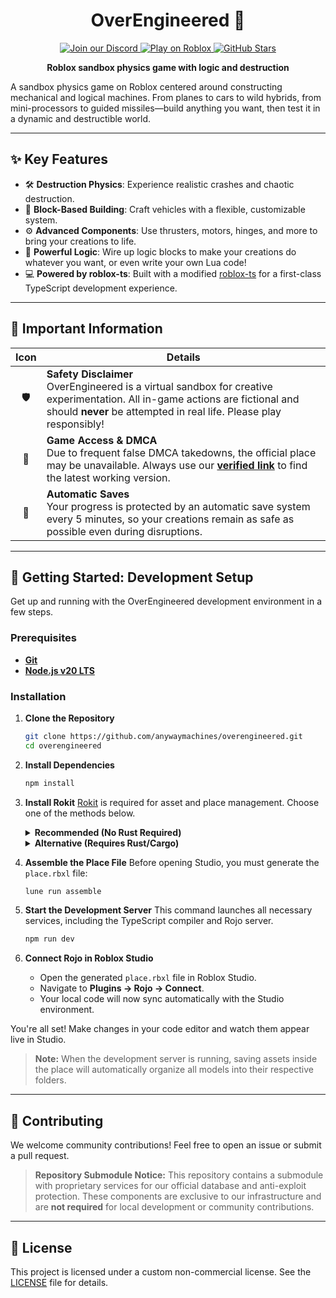<h1 align="center">OverEngineered 🚀</h1>

<p align="center">
  <a href="https://discord.gg/raax9xUMDc">
    <img src="https://discord.com/api/guilds/1053774759244083280/widget.png?style=shield" alt="Join our Discord" />
  <a href="https://join.anywaymachines.com">
    <img src="https://img.shields.io/badge/Roblox-Join%20Now-blue?style=flat-square&logo=roblox" alt="Play on Roblox" />
  </a>
  <a href="https://github.com/Maks-gaming/OverEngineered">
    <img src="https://img.shields.io/github/stars/anywaymachines/overengineered?style=flat-square" alt="GitHub Stars" />
  </a>
<p align="center">
  <strong>Roblox sandbox physics game with logic and destruction</strong>
</p>

A sandbox physics game on Roblox centered around constructing mechanical and logical machines. From planes to cars to wild hybrids, from mini-processors to guided missiles—build anything you want, then test it in a dynamic and destructible world.

---

## ✨ Key Features

-   🛠️ **Destruction Physics**: Experience realistic crashes and chaotic destruction.
-   🧩 **Block-Based Building**: Craft vehicles with a flexible, customizable system.
-   ⚙️ **Advanced Components**: Use thrusters, motors, hinges, and more to bring your creations to life.
-   🧠 **Powerful Logic**: Wire up logic blocks to make your creations do whatever you want, or even write your own Lua code!
-   💻 **Powered by roblox-ts**: Built with a modified [roblox-ts](https://roblox-ts.com) for a first-class TypeScript development experience.

---

## 📌 Important Information

| Icon | Details |
| :--: | --- |
| 🛡️ | **Safety Disclaimer**<br>OverEngineered is a virtual sandbox for creative experimentation. All in-game actions are fictional and should **never** be attempted in real life. Please play responsibly! |
| 🔗 | **Game Access & DMCA**<br>Due to frequent false DMCA takedowns, the official place may be unavailable. Always use our **[verified link](https://join.anywaymachines.com)** to find the latest working version. |
| 💾 | **Automatic Saves**<br>Your progress is protected by an automatic save system every 5 minutes, so your creations remain as safe as possible even during disruptions. |

---

## 🚀 Getting Started: Development Setup

Get up and running with the OverEngineered development environment in a few steps.

### Prerequisites

-   [**Git**](https://git-scm.com/downloads)
-   [**Node.js v20 LTS**](https://nodejs.org/)

### Installation

1.  **Clone the Repository**
    ```bash
    git clone https://github.com/anywaymachines/overengineered.git
    cd overengineered
    ```

2.  **Install Dependencies**
    ```bash
    npm install
    ```

3.  **Install Rokit**
    [Rokit](https://github.com/rojo-rbx/rokit) is required for asset and place management. Choose one of the methods below.

    <details>
    <summary><strong>Recommended (No Rust Required)</strong></summary>

    -   **Linux / macOS:**
        ```bash
        curl -sSf https://raw.githubusercontent.com/rojo-rbx/rokit/main/scripts/install.sh | bash
        ```
    -   **Windows (PowerShell):**
        ```powershell
        Invoke-RestMethod https://raw.githubusercontent.com/rojo-rbx/rokit/main/scripts/install.ps1 | Invoke-Expression
        ```

    </details>

    <details>
    <summary><strong>Alternative (Requires Rust/Cargo)</strong></summary>

    -   First, install [Rust & Cargo](https://www.rust-lang.org/tools/install).
    -   Then, install Rokit:
        ```bash
        cargo install rokit
        ```
    </details>

4.  **Assemble the Place File**
    Before opening Studio, you must generate the `place.rbxl` file:
    ```bash
    lune run assemble
    ```

5.  **Start the Development Server**
    This command launches all necessary services, including the TypeScript compiler and Rojo server.
    ```bash
    npm run dev
    ```

6.  **Connect Rojo in Roblox Studio**
    -   Open the generated `place.rbxl` file in Roblox Studio.
    -   Navigate to **Plugins → Rojo → Connect**.
    -   Your local code will now sync automatically with the Studio environment.

You're all set! Make changes in your code editor and watch them appear live in Studio.

> **Note:** When the development server is running, saving assets inside the place will automatically organize all models into their respective folders.

---

## 🤝 Contributing

We welcome community contributions! Feel free to open an issue or submit a pull request.

> **Repository Submodule Notice:**
> This repository contains a submodule with proprietary services for our official database and anti-exploit protection. These components are exclusive to our infrastructure and are **not required** for local development or community contributions.

---

## 📝 License

This project is licensed under a custom non-commercial license. See the [LICENSE](LICENSE) file for details.
